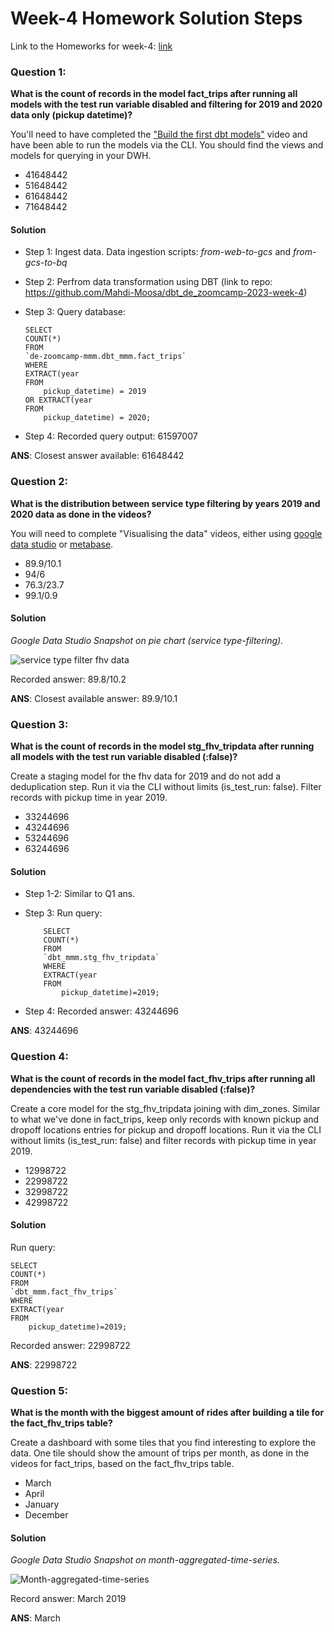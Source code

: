 # Week-4 Homework Solution Steps

Link to the Homeworks for week-4: [link](https://github.com/DataTalksClub/data-engineering-zoomcamp/blob/main/cohorts/2023/week_4_analytics_engineering/homework.md)

### Question 1: 

**What is the count of records in the model fact_trips after running all models with the test run variable disabled and filtering for 2019 and 2020 data only (pickup datetime)?** 

You'll need to have completed the ["Build the first dbt models"](https://www.youtube.com/watch?v=UVI30Vxzd6c) video and have been able to run the models via the CLI. 
You should find the views and models for querying in your DWH.

- 41648442
- 51648442
- 61648442
- 71648442

#### Solution

* Step 1: Ingest data. Data ingestion scripts: *from-web-to-gcs* and *from-gcs-to-bq*
* Step 2: Perfrom data transformation using DBT (link to repo: https://github.com/Mahdi-Moosa/dbt_de_zoomcamp-2023-week-4)
* Step 3: Query database:

      SELECT
      COUNT(*)
      FROM
      `de-zoomcamp-mmm.dbt_mmm.fact_trips`
      WHERE
      EXTRACT(year
      FROM
          pickup_datetime) = 2019
      OR EXTRACT(year
      FROM
          pickup_datetime) = 2020;

* Step 4: Recorded query output: 61597007

**ANS**: Closest answer available: 61648442

### Question 2: 

**What is the distribution between service type filtering by years 2019 and 2020 data as done in the videos?**

You will need to complete "Visualising the data" videos, either using [google data studio](https://www.youtube.com/watch?v=39nLTs74A3E) or [metabase](https://www.youtube.com/watch?v=BnLkrA7a6gM). 

- 89.9/10.1
- 94/6
- 76.3/23.7
- 99.1/0.9

#### Solution

*Google Data Studio Snapshot on pie chart (service type-filtering).*

![service type filter fhv data](https://user-images.githubusercontent.com/82473321/220749701-7790719b-851f-4bfb-8707-84206b63552f.JPG)

Recorded answer: 89.8/10.2

**ANS**: Closest available answer: 89.9/10.1

### Question 3: 

**What is the count of records in the model stg_fhv_tripdata after running all models with the test run variable disabled (:false)?**  

Create a staging model for the fhv data for 2019 and do not add a deduplication step. Run it via the CLI without limits (is_test_run: false).
Filter records with pickup time in year 2019.

- 33244696
- 43244696
- 53244696
- 63244696

#### Solution

* Step 1-2: Similar to Q1 ans.
* Step 3: Run query:

          SELECT
          COUNT(*)
          FROM
          `dbt_mmm.stg_fhv_tripdata`
          WHERE
          EXTRACT(year
          FROM
              pickup_datetime)=2019;

* Step 4: Recorded answer: 43244696

**ANS**: 43244696

### Question 4: 

**What is the count of records in the model fact_fhv_trips after running all dependencies with the test run variable disabled (:false)?**  

Create a core model for the stg_fhv_tripdata joining with dim_zones.
Similar to what we've done in fact_trips, keep only records with known pickup and dropoff locations entries for pickup and dropoff locations. 
Run it via the CLI without limits (is_test_run: false) and filter records with pickup time in year 2019.

- 12998722
- 22998722
- 32998722
- 42998722

#### Solution
Run query:

    SELECT
    COUNT(*)
    FROM
    `dbt_mmm.fact_fhv_trips`
    WHERE
    EXTRACT(year
    FROM
        pickup_datetime)=2019;

Recorded answer: 22998722

**ANS**: 22998722

### Question 5: 

**What is the month with the biggest amount of rides after building a tile for the fact_fhv_trips table?**

Create a dashboard with some tiles that you find interesting to explore the data. One tile should show the amount of trips per month, as done in the videos for fact_trips, based on the fact_fhv_trips table.

- March
- April
- January
- December

#### Solution

*Google Data Studio Snapshot on month-aggregated-time-series.*

![Month-aggregated-time-series](https://user-images.githubusercontent.com/82473321/220749132-9c936c2b-820d-495d-a064-f1375330d755.jpg)

Record answer: March 2019

**ANS**: March
